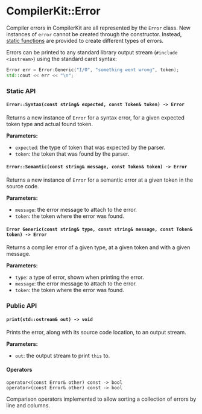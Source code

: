 #  CompilerKit::Error

Compiler errors in CompilerKit are all represented by the `Error` class. New instances of `error`
cannot be created through the constructor. Instead, [static functions](#staticapi) are provided
to create different types of errors.

Errors can be printed to any standard library output stream (`#include <iostream>`) using the
standard caret syntax:

```c++
Error err = Error:Generic("I/O", "something went wrong", token);
std::cout << err << "\n";
```

### Static API


#### `Error::Syntax(const string& expected, const Token& token) -> Error`

Returns a new instance of `Error` for a syntax error, for a given expected token type and actual
found token.

**Parameters:**

- `expected`: the type of token that was expected by the parser.
- `token`: the token that was found by the parser.

#### `Error::Semantic(const string& message, const Token& token) -> Error`

Returns a new instance of `Error` for a semantic error at a given token in the source code.

**Parameters:**

- `message`: the error message to attach to the error.
- `token`: the token where the error was found.

#### `Error Generic(const string& type, const string& message, const Token& token) -> Error`

Returns a compiler error of a given type, at a given token and with a given message.

**Parameters:**

- `type`: a type of error, shown when printing the error.
- `message`: the error message to attach to the error.
- `token`: the token where the error was found.

### Public API

#### `print(std::ostream& out) -> void`

Prints the error, along with its source code location, to an output stream.

**Parameters:**

- `out`: the output stream to print `this` to.

#### Operators

```
operator<(const Error& other) const -> bool
operator>(const Error& other) const -> bool
```

Comparison operators implemented to allow sorting a collection of errors by line and columns.


